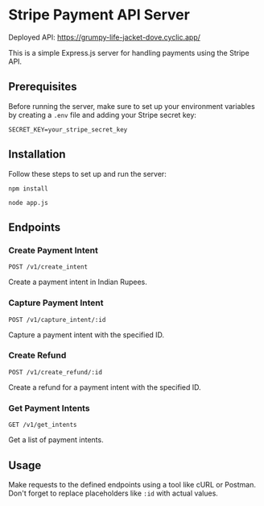  <h1>Stripe Payment API Server</h1>

  <p>Deployed API: <a href="https://grumpy-life-jacket-dove.cyclic.app/" target="_blank">https://grumpy-life-jacket-dove.cyclic.app/</a></p>

  <p>This is a simple Express.js server for handling payments using the Stripe API.</p>

  <h2>Prerequisites</h2>
  <p>Before running the server, make sure to set up your environment variables by creating a <code>.env</code> file and adding your Stripe secret key:</p>

  <pre><code>SECRET_KEY=your_stripe_secret_key</code></pre>

  <h2>Installation</h2>
  <p>Follow these steps to set up and run the server:</p>

  <pre><code>npm install</code></pre>
  <pre><code>node app.js</code></pre>

  <h2>Endpoints</h2>

  <h3>Create Payment Intent</h3>
  <pre><code>POST /v1/create_intent</code></pre>
  <p>Create a payment intent in Indian Rupees.</p>

  <h3>Capture Payment Intent</h3>
  <pre><code>POST /v1/capture_intent/:id</code></pre>
  <p>Capture a payment intent with the specified ID.</p>

  <h3>Create Refund</h3>
  <pre><code>POST /v1/create_refund/:id</code></pre>
  <p>Create a refund for a payment intent with the specified ID.</p>

  <h3>Get Payment Intents</h3>
  <pre><code>GET /v1/get_intents</code></pre>
  <p>Get a list of payment intents.</p>

  <h2>Usage</h2>
  <p>Make requests to the defined endpoints using a tool like cURL or Postman. Don't forget to replace placeholders like <code>:id</code> with actual values.</p>
